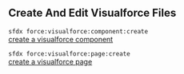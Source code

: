 ## Create And Edit Visualforce Files



``` sfdx force:visualforce:component:create ```   
 [create a visualforce component](./createavisualforcecomponent.md)

``` sfdx force:visualforce:page:create ```   
 [create a visualforce page](./createavisualforcepage.md)

